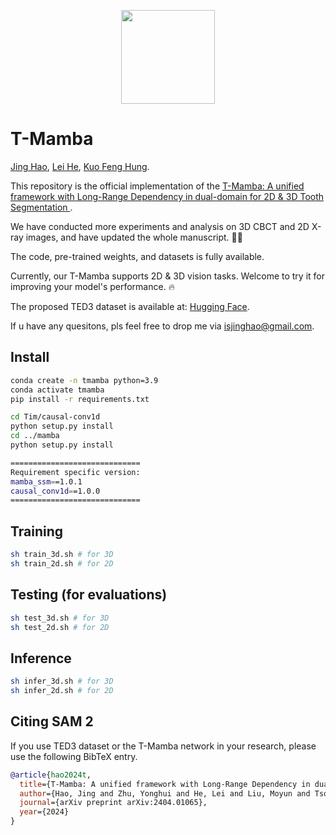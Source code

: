 <p align="center">
  <img src="images/T-Mamba-logo.png" width="150">
</p>


# T-Mamba

[Jing Hao](https://scholar.google.com/citations?user=E8R8c00AAAAJ&hl=zh-CN), [Lei He](), [Kuo Feng Hung](https://scholar.google.com/citations?user=17V5x14AAAAJ&hl=zh-CN).

This repository is the official implementation of the [T-Mamba: A unified framework with Long-Range Dependency in dual-domain for 2D & 3D Tooth Segmentation
](https://arxiv.org/pdf/2404.01065.pdf).

We have conducted more experiments and analysis on 3D CBCT and 2D X-ray images, and have updated the whole manuscript. 🏃‍♂️

The code, pre-trained weights, and datasets is fully available.

Currently, our T-Mamba supports 2D & 3D vision tasks. Welcome to try it for improving your model's performance. 🔥

The proposed TED3 dataset is available at: [Hugging Face](https://huggingface.co/datasets/Bryceee/TED3).

If u have any quesitons, pls feel free to drop me via isjinghao@gmail.com.

## Install
```sh
conda create -n tmamba python=3.9
conda activate tmamba
pip install -r requirements.txt

cd Tim/causal-conv1d
python setup.py install
cd ../mamba
python setup.py install

=============================
Requirement specific version:
mamba_ssm==1.0.1
causal_conv1d==1.0.0
=============================
```

## Training
```sh
sh train_3d.sh # for 3D
sh train_2d.sh # for 2D
```

## Testing (for evaluations)
```sh
sh test_3d.sh # for 3D
sh test_2d.sh # for 2D
```

## Inference
```sh
sh infer_3d.sh # for 3D
sh infer_2d.sh # for 2D
```

## Citing SAM 2

If you use TED3 dataset or the T-Mamba network in your research, please use the following BibTeX entry.

```bibtex
@article{hao2024t,
  title={T-Mamba: A unified framework with Long-Range Dependency in dual-domain for 2D \& 3D Tooth Segmentation},
  author={Hao, Jing and Zhu, Yonghui and He, Lei and Liu, Moyun and Tsoi, James Kit Hon and Hung, Kuo Feng},
  journal={arXiv preprint arXiv:2404.01065},
  year={2024}
}
```
